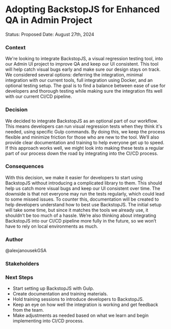 # Adopting BackstopJS for Enhanced QA in Admin Project

Status: Proposed
Date: August 27th, 2024

### Context
We're looking to integrate BackstopJS, a visual regression testing tool, into our Admin UI project to improve QA and keep our UI consistent. This tool will help catch visual bugs early and make sure our design stays on track. We considered several options: deferring the integration, minimal integration with our current tools, full integration using Docker, and an optional testing setup. The goal is to find a balance between ease of use for developers and thorough testing while making sure the integration fits well with our current CI/CD pipeline.

### Decision
We decided to integrate BackstopJS as an optional part of our workflow. This means developers can run visual regression tests when they think it's needed, using specific Gulp commands. By doing this, we keep the process flexible and minimize friction for those who are new to the tool. We’ll also provide clear documentation and training to help everyone get up to speed. If this approach works well, we might look into making these tests a regular part of our process down the road by integrating into the CI/CD process.


### Consequences
With this decision, we make it easier for developers to start using BackstopJS without introducing a complicated library to them. This should help us catch more visual bugs and keep our UI consistent over time. The downside is that not everyone may run the tests regularly, which could lead to some missed issues. To counter this, documentation will be created to help developers understand how to best use BackstopJS. The initial setup will take some time, but since it matches the tools we already use, it shouldn’t be too much of a hassle. We’re also thinking about integrating BackstopJS into our CI/CD pipeline more fully in the future, so we won’t have to rely on local environments as much.

### Author
@alexjanousekGSA

### Stakeholders

### Next Steps
- Start setting up BackstopJS with Gulp.
- Create documentation and training materials.
- Hold training sessions to introduce developers to BackstopJS.
- Keep an eye on how well the integration is working and get feedback from the team.
- Make adjustments as needed based on what we learn and begin implementing into CI/CD process.
